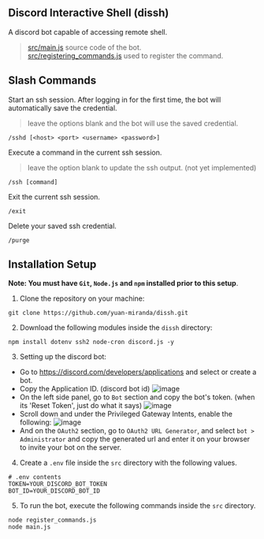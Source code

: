 ## Discord Interactive Shell (dissh)
A discord bot capable of accessing remote shell.
> [src/main.js](https://github.com/yuan-miranda/dissh/blob/main/src/main.js) source code of the bot.<br>
> [src/registering_commands.js](https://github.com/yuan-miranda/dissh/blob/main/src/register_commands.js) used to register the command.

## Slash Commands
Start an ssh session. After logging in for the first time, the bot will automatically save the credential.
> leave the options blank and the bot will use the saved credential.
```
/sshd [<host> <port> <username> <password>]
```
Execute a command in the current ssh session.
> leave the option blank to update the ssh output. (not yet implemented)
```
/ssh [command]
```
Exit the current ssh session.
```
/exit
```
Delete your saved ssh credential.
```
/purge
```

## Installation Setup
**Note: You must have `Git`, `Node.js` and `npm` installed prior to this setup**.<br>
1. Clone the repository on your machine:
```
git clone https://github.com/yuan-miranda/dissh.git
```
2. Download the following modules inside the `dissh` directory:
```
npm install dotenv ssh2 node-cron discord.js -y
```
3. Setting up the discord bot:
  - Go to https://discord.com/developers/applications and select or create a bot.
  - Copy the Application ID. (discord bot id) ![image](https://github.com/yuan-miranda/dissh/assets/142481797/dba230d1-a107-4ea1-9340-96404ce52b09)
  - On the left side panel, go to `Bot` section and copy the bot's token. (when its 'Reset Token', just do what it says) ![image](https://github.com/yuan-miranda/dissh/assets/142481797/5ac4ace5-e070-49ba-8b8b-adf79b2db77f)
  - Scroll down and under the Privileged Gateway Intents, enable the following: ![image](https://github.com/yuan-miranda/dissh/assets/142481797/06396840-0b32-4056-a9aa-56cb44f4cc66)
  - And on the `OAuth2` section, go to `OAuth2 URL Generator`, and select `bot > Administrator` and copy the generated url and enter it on your browser to invite your bot on the server.
4. Create a `.env` file inside the `src` directory with the following values.
```
# .env contents
TOKEN=YOUR_DISCORD_BOT_TOKEN
BOT_ID=YOUR_DISCORD_BOT_ID
```
5. To run the bot, execute the following commands inside the `src` directory.
```
node register_commands.js
node main.js
```
